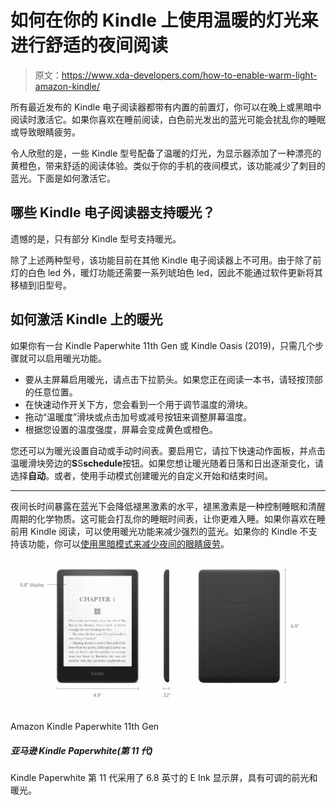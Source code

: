 # 如何在你的 Kindle 上使用温暖的灯光来进行舒适的夜间阅读

> 原文：<https://www.xda-developers.com/how-to-enable-warm-light-amazon-kindle/>

所有最近发布的 Kindle 电子阅读器都带有内置的前置灯，你可以在晚上或黑暗中阅读时激活它。如果你喜欢在睡前阅读，白色前光发出的蓝光可能会扰乱你的睡眠或导致眼睛疲劳。

令人欣慰的是，一些 Kindle 型号配备了温暖的灯光，为显示器添加了一种漂亮的黄橙色，带来舒适的阅读体验。类似于你的手机的夜间模式，该功能减少了刺目的蓝光。下面是如何激活它。

## 哪些 Kindle 电子阅读器支持暖光？

遗憾的是，只有部分 Kindle 型号支持暖光。

除了上述两种型号，该功能目前在其他 Kindle 电子阅读器上不可用。由于除了前灯的白色 led 外，暖灯功能还需要一系列琥珀色 led，因此不能通过软件更新将其移植到旧型号。

## 如何激活 Kindle 上的暖光

如果你有一台 Kindle Paperwhite 11th Gen 或 Kindle Oasis (2019)，只需几个步骤就可以启用暖光功能。

*   要从主屏幕启用暖光，请点击下拉箭头。如果您正在阅读一本书，请轻按顶部的任意位置。
*   在快速动作开关下方，您会看到一个用于调节温度的滑块。
*   拖动“温暖度”滑块或点击加号或减号按钮来调整屏幕温度。
*   根据您设置的温度强度，屏幕会变成黄色或橙色。

您还可以为暖光设置自动或手动时间表。要启用它，请拉下快速动作面板，并点击温暖滑块旁边的**S**S**schedule**按钮。如果您想让暖光随着日落和日出逐渐变化，请选择**自动**。或者，使用手动模式创建暖光的自定义开始和结束时间。

* * *

夜间长时间暴露在蓝光下会降低褪黑激素的水平，褪黑激素是一种控制睡眠和清醒周期的化学物质。这可能会打乱你的睡眠时间表，让你更难入睡。如果你喜欢在睡前用 Kindle 阅读，可以使用暖光功能来减少强烈的蓝光。如果你的 Kindle 不支持该功能，你可以[使用黑暗模式来减少夜间的眼睛疲劳](https://www.xda-developers.com/how-to-enable-dark-mode-amazon-kindle/)。

 <picture>![The Kindle Paperwhite 11th Gen features a 6.8-inch E Ink display with adjustable front light and Warm Light, USB-C port, and up to 10 weeks of battery life.](img/7cf4666a5e44a2ec238ba74645b0a43a.png)</picture> 

Amazon Kindle Paperwhite 11th Gen

##### 亚马逊 Kindle Paperwhite(第 11 代)

Kindle Paperwhite 第 11 代采用了 6.8 英寸的 E Ink 显示屏，具有可调的前光和暖光。